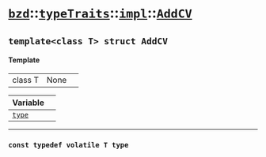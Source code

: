 # [`bzd`](../../../../index.md)::[`typeTraits`](../../../index.md)::[`impl`](../../index.md)::[`AddCV`](../index.md)

## `template<class T> struct AddCV`

#### Template
||||
|---:|:---|:---|
|class T|None||

|Variable||
|:---|:---|
|[`type`](./index.md)||
------
### `const typedef volatile T type`

